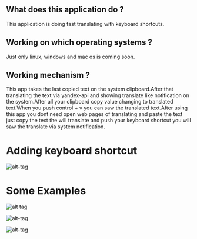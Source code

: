 ## What does this application do ? 
This application is doing fast translating with keyboard shortcuts.
## Working on which operating systems ? 
Just only linux, windows and mac os is coming soon.
## Working mechanism ?
This app takes the last copied text on the system clipboard.After that translating the text via yandex-api and showing translate like notification on the system.After all your clipboard copy value changing to translated text.When you push control + v you can saw the translated text.After using this app you dont need open web pages of translating and paste the text just copy the text the will translate and push your keyboard shortcut you will saw the translate via system notification.
# Adding keyboard shortcut

![alt-tag](http://oi65.tinypic.com/332xteg.jpg)

# Some Examples

![alt tag](http://oi67.tinypic.com/23vjdw5.jpg)

![alt-tag](http://i68.tinypic.com/20541g5.png)

![alt-tag](http://oi67.tinypic.com/24eosvr.jpg)



